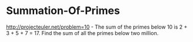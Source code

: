 Summation-Of-Primes
===================

http://projecteuler.net/problem=10  -  The sum of the primes below 10 is 2 + 3 + 5 + 7 = 17.  Find the sum of all the primes below two million.